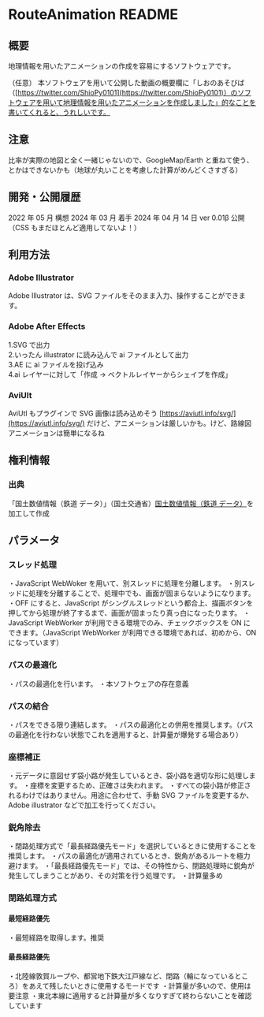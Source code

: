 # RouteAnimation README

## 概要

地理情報を用いたアニメーションの作成を容易にするソフトウェアです。

（任意）
本ソフトウェアを用いて公開した動画の概要欄に「しおのあそびば （[https://twitter.com/ShioPy0101](https://twitter.com/ShioPy0101)）のソフトウェアを用いて地理情報を用いたアニメーションを作成しました」的なことを書いてくれると、うれしいです。

## 注意

比率が実際の地図と全く一緒じゃないので、GoogleMap/Earth と重ねて使う、とかはできないかも（地球が丸いことを考慮した計算がめんどくさすぎる）

## 開発・公開履歴

2022 年 05 月 構想
2024 年 03 月 着手
2024 年 04 月 14 日 ver 0.01β 公開 （CSS もまだほとんど適用してないよ！）

## 利用方法

### Adobe Illustrator

Adobe Illustrator は、SVG ファイルをそのまま入力、操作することができます。

### Adobe After Effects

1.SVG で出力 </br> 2.いったん illustrator に読み込んで ai ファイルとして出力</br>
3.AE に ai ファイルを投げ込み</br>
4.ai レイヤーに対して「作成 → ベクトルレイヤーからシェイプを作成」

### AviUlt

AviUtl もプラグインで SVG 画像は読み込めそう [https://aviutl.info/svg/](https://aviutl.info/svg/) だけど、アニメーションは厳しいかも。けど、路線図アニメーションは簡単になるね

## 権利情報

### 出典

「国土数値情報（鉄道 データ）」（国土交通省）[国土数値情報（鉄道 データ）](https://nlftp.mlit.go.jp/ksj/gml/datalist/KsjTmplt-N02-2022.html)を加工して作成

## パラメータ

### スレッド処理

・JavaScript WebWoker を用いて、別スレッドに処理を分離します。
・別スレッドに処理を分離することで、処理中でも、画面が固まらないようになります。
・OFF にすると、JavaScript がシングルスレッドという都合上、描画ボタンを押してから処理が終了するまで、画面が固まったり真っ白になったります。
・JavaScript WebWorker が利用できる環境でのみ、チェックボックスを ON にできます。（JavaScript WebWorker が利用できる環境であれば、初めから、ON になっています）

### パスの最適化

・パスの最適化を行います。
・本ソフトウェアの存在意義

### パスの結合

・パスをできる限り連結します。
・パスの最適化との併用を推奨します。（パスの最適化を行わない状態でこれを適用すると、計算量が爆発する場合あり）

### 座標補正

・元データに意図せず袋小路が発生しているとき、袋小路を適切な形に処理します。
・座標を変更するため、正確さは失われます。
・すべての袋小路が修正されるわけではありません。用途に合わせて、手動 SVG ファイルを変更するか、Adobe illustrator などで加工を行ってください。

### 鋭角除去

・閉路処理方式で「最長経路優先モード」を選択しているときに使用することを推奨します。
・パスの最適化が適用されているとき、鋭角があるルートを極力避けます。
・「最長経路優先モード」では、その特性から、閉路処理時に鋭角が発生してしまうことがあり、その対策を行う処理です。
・計算量多め

### 閉路処理方式

#### 最短経路優先

・最短経路を取得します。推奨

#### 最長経路優先

・北陸線敦賀ループや、都営地下鉄大江戸線など、閉路（輪になっているところ）をあえて残したいときに使用するモードです
・計算量が多いので、使用は要注意
・東北本線に適用すると計算量が多くなりすぎて終わらないことを確認しています
